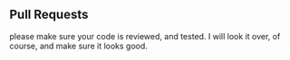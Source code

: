 ## Pull Requests
please make sure your code is reviewed, and tested. I will look it over, of course, and make sure it looks good.
